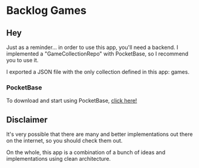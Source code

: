 # Backlog Games

## Hey

Just as a reminder... in order to use this app, you'll need a backend. I implemented a "GameCollectionRepo" with PocketBase, so I recommend you to use it.

I exported a JSON file with the only collection defined in this app: games.

### PocketBase

To download and start using PocketBase, [click here!](https://pocketbase.io/)

## Disclaimer

It's very possible that there are many and better implementations out there on the internet, so you should check them out.

On the whole, this app is a combination of a bunch of ideas and implementations using clean architecture.
